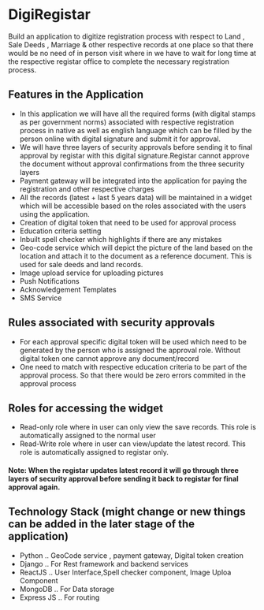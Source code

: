 # DigiRegistar
Build an application to digitize registration process with respect to Land , Sale Deeds , Marriage & other respective records at one place so that there would be no need of in person visit where in we have to wait for long time at the respective registar office to complete the necessary registration process. 

## Features in the Application
* In this application we will have all the required forms (with digital stamps as per government norms) associated with respective registration process in native as   well as english language which can be filled by the person online with digital signature and submit it for approval.
* We will have three layers of security approvals before sending it to final approval by registar with this digital signature.Registar cannot approve the document without approval confirmations from the three security layers
* Payment gateway will be integrated into the application for paying the registration and other respective charges
* All the records (latest + last 5 years data) will be maintained in a widget which will be accessible based on the roles associated with the users using the application.
* Creation of digital token that need to be used for approval process
* Education criteria setting
* Inbuilt spell checker which highlights if there are any mistakes
* Geo-code service which will depict the picture of the land based on the location and attach it to the document as a reference document. This is used for sale deeds and land records.
* Image upload service for uploading pictures
* Push Notifications
* Acknowledgement Templates
* SMS Service

## Rules associated with security approvals
* For each approval specific digital token will be used which need to be generated by the person who is assigned the approval role. Without digital token one cannot approve any document/record
* One need to match with respective education criteria to be part of the approval process. So that there would be zero errors commited in the approval process

## Roles for accessing the widget
* Read-only role where in user can only view the save records. This role is automatically assigned to the normal user
* Read-Write role where in user can view/update the latest record. This role is automatically assigned to registar only. 
#### Note: When the registar updates latest record it will go through three layers of security approval before sending it back to registar for final approval again.

## Technology Stack (might change or new things can be added in the later stage of the application)
* Python .. GeoCode service , payment gateway, Digital token creation
* Django .. For Rest framework and backend services
* ReactJS ..  User Interface,Spell checker component, Image Uploa Component
* MongoDB .. For Data storage
* Express JS .. For routing
